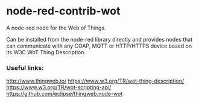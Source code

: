 # node-red-contrib-wot

A node-red node for the Web of Things.

Can be installed from the node-red library directly and provides nodes that can communicate with any COAP, MQTT or HTTP/HTTPS device based on its W3C WoT Thing Description.

### Useful links:
http://www.thingweb.io/
https://www.w3.org/TR/wot-thing-description/
https://www.w3.org/TR/wot-scripting-api/
https://github.com/eclipse/thingweb.node-wot

